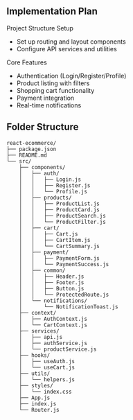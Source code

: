 ## Implementation Plan

Project Structure Setup

- Set up routing and layout components
- Configure API services and utilities

Core Features
- Authentication (Login/Register/Profile)
- Product listing with filters
- Shopping cart functionality
- Payment integration
- Real-time notifications


## Folder Structure

```
react-ecommerce/
├── package.json
├── README.md
└── src/
    ├── components/
    │   ├── auth/
    │   │   ├── Login.js
    │   │   ├── Register.js
    │   │   └── Profile.js
    │   ├── products/
    │   │   ├── ProductList.js
    │   │   ├── ProductCard.js
    │   │   ├── ProductSearch.js
    │   │   └── ProductFilter.js
    │   ├── cart/
    │   │   ├── Cart.js
    │   │   ├── CartItem.js
    │   │   └── CartSummary.js
    │   ├── payment/
    │   │   ├── PaymentForm.js
    │   │   └── PaymentSuccess.js
    │   ├── common/
    │   │   ├── Header.js
    │   │   ├── Footer.js
    │   │   ├── Button.js
    │   │   └── ProtectedRoute.js
    │   └── notifications/
    │       └── NotificationToast.js
    ├── context/
    │   ├── AuthContext.js
    │   └── CartContext.js
    ├── services/
    │   ├── api.js
    │   ├── authService.js
    │   └── productService.js
    ├── hooks/
    │   ├── useAuth.js
    │   └── useCart.js
    ├── utils/
    │   └── helpers.js
    ├── styles/
    │   └── index.css
    ├── App.js
    ├── index.js
    └── Router.js
```